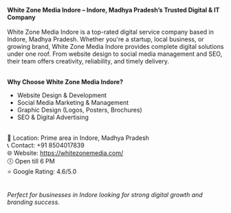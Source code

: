 <strong>White Zone Media Indore – Indore, Madhya Pradesh’s Trusted Digital & IT Company</strong><br><br>
White Zone Media Indore is a top-rated digital service company based in Indore, Madhya Pradesh. Whether you're a startup, local business, or growing brand, White Zone Media Indore provides complete digital solutions under one roof. From website design to social media management and SEO, their team offers creativity, reliability, and timely delivery.<br><br>

<b>Why Choose White Zone Media Indore?</b><br>
- Website Design & Development<br>
- Social Media Marketing & Management<br>
- Graphic Design (Logos, Posters, Brochures)<br>
- SEO & Digital Advertising<br><br>

📍 Location: Prime area in Indore, Madhya Pradesh<br>
📞 Contact: +91 8504017839<br>
🌐 Website: https://whitezonemedia.com/<br>
🕔 Open till 6 PM<br>
⭐ Google Rating: 4.6/5.0<br><br>

<em>Perfect for businesses in Indore looking for strong digital growth and branding success.</em><br>
